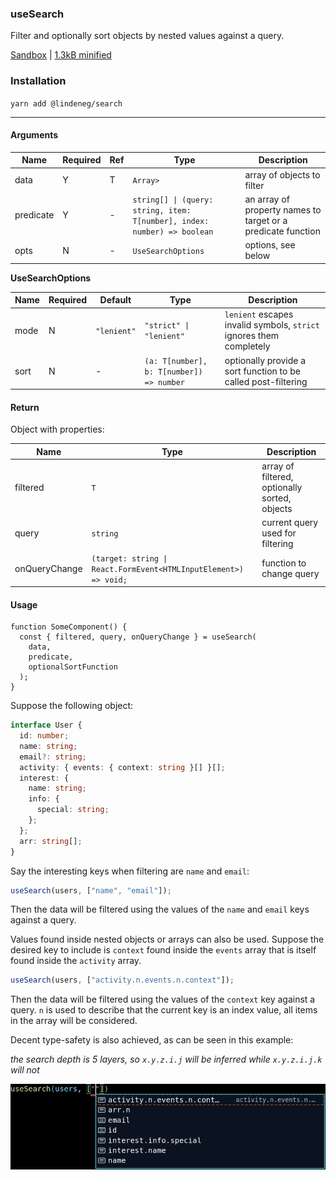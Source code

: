 ### useSearch

Filter and optionally sort objects by nested values against a query.

[Sandbox](https://codesandbox.io/s/lindeneg-search-5ccji?file=/src/App.tsx) | [1.3kB minified](https://bundlephobia.com/package/@lindeneg/search@latest)

### Installation

`yarn add @lindeneg/search`

---

#### Arguments

| Name      | Required | Ref | Type                                                                     | Description                                                  |
| --------- | -------- | --- | ------------------------------------------------------------------------ | ------------------------------------------------------------ |
| data      | Y        | T   | `Array>`                                                                 | array of objects to filter                                   |
| predicate | Y        | -   | `string[] \| (query: string, item: T[number], index: number) => boolean` | an array of property names to target or a predicate function |
| opts      | N        | -   | `UseSearchOptions`                                                       | options, see below                                           |

**UseSearchOptions**

| Name | Required | Default     | Type                                     | Description                                                         |
| ---- | -------- | ----------- | ---------------------------------------- | ------------------------------------------------------------------- |
| mode | N        | `"lenient"` | `"strict" \| "lenient"`                  | `lenient` escapes invalid symbols, `strict` ignores them completely |
| sort | N        | -           | `(a: T[number], b: T[number]) => number` | optionally provide a sort function to be called post-filtering      |

#### Return

Object with properties:

| Name          | Type                                                             | Description                                   |
| ------------- | ---------------------------------------------------------------- | --------------------------------------------- |
| filtered      | `T`                                                              | array of filtered, optionally sorted, objects |
| query         | `string`                                                         | current query used for filtering              |
| onQueryChange | `(target: string \| React.FormEvent<HTMLInputElement>) => void;` | function to change query                      |

#### Usage

```tsx
function SomeComponent() {
  const { filtered, query, onQueryChange } = useSearch(
    data,
    predicate,
    optionalSortFunction
  );
}
```

Suppose the following object:

```ts
interface User {
  id: number;
  name: string;
  email?: string;
  activity: { events: { context: string }[] }[];
  interest: {
    name: string;
    info: {
      special: string;
    };
  };
  arr: string[];
}
```

Say the interesting keys when filtering are `name` and `email`:

```ts
useSearch(users, ["name", "email"]);
```

Then the data will be filtered using the values of the `name` and `email` keys against a query.

Values found inside nested objects or arrays can also be used. Suppose the desired key to include is `context` found inside the `events` array that is itself found inside the `activity` array.

```ts
useSearch(users, ["activity.n.events.n.context"]);
```

Then the data will be filtered using the values of the `context` key against a query. `n` is used to describe that the current key is an index value, all items in the array will be considered.

Decent type-safety is also achieved, as can be seen in this example:

_the search depth is 5 layers, so `x.y.z.i.j` will be inferred while `x.y.z.i.j.k` will not_

![use-search-type-safety](https://raw.githubusercontent.com/Lindeneg/cl-react-hooks/master/assets/useSearch.png)
